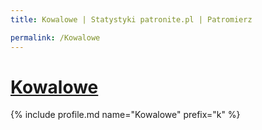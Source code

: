 ```yaml
---
title: Kowalowe | Statystyki patronite.pl | Patromierz

permalink: /Kowalowe
---
```


# [Kowalowe](https://patronite.pl/Kowalowe)

{% include profile.md name="Kowalowe" prefix="k" %}
